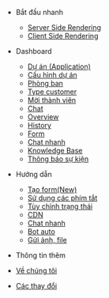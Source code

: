 - Bắt đầu nhanh
  - [Server Side Rendering](vi/embed-ssr.md)
  - [Client Side Rendering](vi/embed-csr.md)
- Dashboard
  - [Dự án (Application)](vi/project/index.md)
  - [Cấu hình dự án](vi/project/config.md)
  - [Phòng ban](vi/project/group.md)
  - [Type customer](vi/project/type_customer.md)
  - [Mời thành viên](vi/project/invite_user.md)
  - [Chat](vi/project/chat.md)
  - [Overview](write-a-plugin.md)
  - [History](vi/project/history.md)
  - [Form](language-highlight.md)
  - [Chat nhanh](vi/project/quick_chat.md)
  - [Knowledge Base](language-highlight.md)
  - [Thông báo sự kiện](language-highlight.md)
- Hướng dẫn

  - [Tạo form(New)](vi/project/form)
  - [Sử dụng các phím tắt](helpers.md)
  - [Tùy chỉnh trạng thái](vue.md)
  - [CDN](cdn.md)
  - [Chat nhanh](pwa.md)
  - [Bot auto](ssr.md)
  - [Gửi ảnh, file](embed-files.md)

- Thông tin thêm
- [Về chúng tôi](awesome.md)
- [Các thay đổi](changelog.md)
